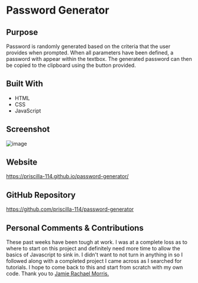 # Password Generator

## Purpose
Password is randomly generated based on the criteria that the user provides when prompted. When all parameters have been defined, a password with appear within the textbox. The generated password can then be copied to the clipboard using the button provided.

## Built With
* HTML
* CSS
* JavaScript

## Screenshot
![image](https://imgur.com/qN88mV9.png)

## Website
https://priscilla-114.github.io/password-generator/ 

## GitHub Repository
https://github.com/priscilla-114/password-generator

## Personal Comments & Contributions
These past weeks have been tough at work. I was at a complete loss as to where to start on this project and definitely need more time to allow the basics of Javascript to sink in. I didn't want to not turn in anything in so I followed along with a completed project I came across as I searched for tutorials. I hope to come back to this and start from scratch with my own code. Thank you to [Jamie Rachael Morris.](https://github.com/jamierachael)